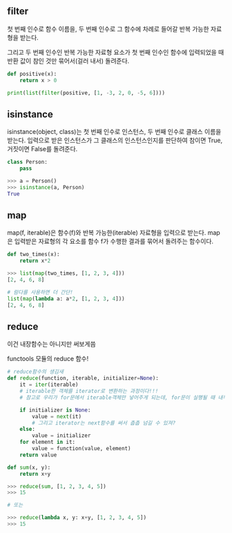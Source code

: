 ## filter
첫 번째 인수로 함수 이름을, 두 번째 인수로 그 함수에 차례로 들어갈 반복 가능한 자료형을 받는다. 

그리고 두 번째 인수인 반복 가능한 자료형 요소가 첫 번째 인수인 함수에 입력되었을 때 반환 값이 참인 것만 묶어서(걸러 내서) 돌려준다.
```python
def positive(x):
    return x > 0

print(list(filter(positive, [1, -3, 2, 0, -5, 6])))
```



## isinstance

isinstance(object, class)는 첫 번째 인수로 인스턴스, 두 번째 인수로 클래스 이름을 받는다. 입력으로 받은 인스턴스가 그 클래스의 인스턴스인지를 판단하여 참이면 True, 거짓이면 False를 돌려준다.

```python
class Person: 
    pass

>>> a = Person()
>>> isinstance(a, Person)
True
```

## map
map(f, iterable)은 함수(f)와 반복 가능한(iterable) 자료형을 입력으로 받는다. map은 입력받은 자료형의 각 요소를 함수 f가 수행한 결과를 묶어서 돌려주는 함수이다.

```python
def two_times(x): 
    return x*2

>>> list(map(two_times, [1, 2, 3, 4]))
[2, 4, 6, 8]
```

```python
# 람다를 사용하면 더 간단!
list(map(lambda a: a*2, [1, 2, 3, 4]))
[2, 4, 6, 8]
```

## reduce
이건 내장함수는 아니지만 써보게씀

functools 모듈의 reduce 함수!
```python
# reduce함수의 생김새
def reduce(function, iterable, initializer=None): 
    it = iter(iterable) 
    # iterable한 객체를 iterator로 변환하는 과정이다!!!
    # 참고로 우리가 for문에서 iterable객체만 넣어주게 되는데, for문이 실행될 때 내부적으로 iterator로 변환시켜주기 때문에 작동을 하는것임...!!

    if initializer is None: 
        value = next(it) 
        # 그리고 iterator는 next함수를 써서 춥춥 넘길 수 있져?
    else: 
        value = initializer 
    for element in it: 
        value = function(value, element) 
    return value
```

```python
def sum(x, y):
    return x+y

>>> reduce(sum, [1, 2, 3, 4, 5]) 
>>> 15

# 또는

>>> reduce(lambda x, y: x+y, [1, 2, 3, 4, 5])
>>> 15
```

